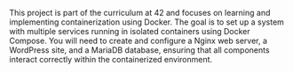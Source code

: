 This project is part of the curriculum at 42 and focuses on learning and implementing containerization using Docker. The goal is to set up a system with multiple services running in isolated containers using Docker Compose. You will need to create and configure a Nginx web server, a WordPress site, and a MariaDB database, ensuring that all components interact correctly within the containerized environment.
